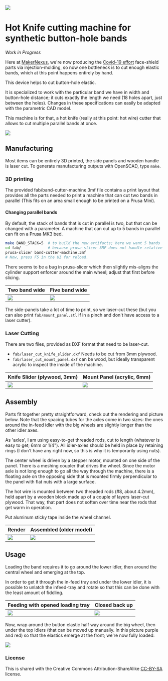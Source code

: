 ![](img/hot-snipper.png)

# Hot Knife cutting machine for synthetic button-hole bands

*Work in Progress*

Here at [MakerNexus], we're now producing the [Covid-19 effort][FaceShields]
face-shield parts via injection-molding, so now one bottleneck is to cut
enough elastic bands, which at this point happens entirely by hand.

This device helps to cut button-hole elastic.

It is specialized to work with the particular band we have in width
and button-hole distance; it cuts exactly the length we need (18 holes apart,
just between the holes). Changes in these specifications can easily be
adapted with the parametric CAD model.

This machine is for that, a hot knife (really at this point: hot wire) cutter
that allows to cut multiple parallel bands at once.

[![](img/yt-thumb.jpg)](https://www.youtube.com/watch?v=Wu0xrwdAlOw "Animation")

## Manufacturing
Most items can be entirely 3D printed, the side panels and wooden handle
is laser cut. To generate manufacturing outputs with OpenSCAD, type `make`.

### 3D printing
The provided fab/band-cutter-machine.3mf file contains a print layout that
provides all the parts needed to print a machine that can cut two bands in
parallel (This fits on an area small enough to be printed on a Prusa Mini).

#### Changing parallel bands
By default, the stack of bands that is cut in parallel is two, but that
can be changed with a parameter. A machine that can cut up to 5 bands in
parallel can fit on a Prusa MK3 bed.

```bash
make BAND_STACK=5  # to build the new artifacts; here we want 5 bands
cd fab/            # because prusa-slicer 3MF does not handle relative paths...
prusa-slicer band-cutter-machine.3mf
# Now, press F5 in the UI for reload.
```

There seems to be a bug in prusa-slicer which then slightly mis-aligns the
cylinder support enforcer around the main wheel; adjust that first before
slicing.

 Two band wide                      | Five band wide
------------------------------------|------------------------------------
![](img/two-band-machine-slice.png) | ![](img/five-band-machine-slice.png)

The side-panels take a lot of time to print, so we laser-cut these (but
you can also print `fab/mount_panel.stl` if in a pinch and don't have access
to a laser cutter).

### Laser Cutting

There are two files, provided as DXF format that need to be laser-cut.

  * `fab/laser_cut_knife_slider.dxf` Needs to be cut from 3mm plywood.
  * `fab/laser_cut_mount_panel.dxf` can be wood, but ideally transparent
    acrylic to inspect the inside of the machine.

 Knife Slider (plywood, 3mm)        | Mount Panel (acrylic, 6mm)
------------------------------------|------------------------------------
![](img/laser_cut_knife_slider.png) | ![](img/laser_cut_mount_panel.png)

## Assembly

Parts fit together pretty straightforward, check out the rendering and
picture below. Note that the spacing tubes for the axles come in two sizes:
the ones around the in-feed idler with the big wheels are slightly longer than
the other idler axes.

As 'axles', I am using easy-to-get threaded rods, cut to length (whatever
is easy to get; 6mm or 1/4").
All idler-axles should be held in place by retaining rings (I don't have any
right now, so this is why it is temporarily using nuts).

The center wheel is driven by a stepper motor, mounted on one side of the
panel. There is a meshing coupler that drives the wheel. Since the motor
axle is not long enough to go all the way through the machine, there is a
floating axle on the opposing side that is mounted firmly perpendicular to
the panel with flat nuts with a large surface.

The hot wire is mounted between two threaded rods (#8, about 4.2mm), held
apart by a wooden block made up of a couple of layers laser-cut plywood. That
way, that part does not soften over time near the rods that get warm in
operation.

Put aluminum sticky tape inside the wheel channel.


 Render                     | Assembled (older model)
----------------------------|-----------------------
![](img/machine-render.png) | ![](img/assembled.jpg)


## Usage

Loading the band requires it to go around the lower idler, then around the
central wheel and emerging at the top.

In order to get it through the in-feed tray and under the lower idler, it
is possible to unlatch the infeed-tray and rotate so that this can be done
with the least amount of fiddling.

 Feeding with opened loading tray        | Closed back up
-----------------------------------------|----------------
![](img/loading-process.jpg)             | ![](img/loading-bay-closed.jpg)

Now, wrap around the button elastic half way around the big wheel, then
under the top idlers (that can be moved up manually. In this picture purple
and red) so that the elastics emerge at the front; we're now fully loaded:

![](img/front-view.jpg)

### License

This is shared with the Creative Commons Attribution-ShareAlike [CC-BY-SA]
license.

[MakerNexus]: https://makernexus.com/
[FaceShields]: https://www.covidshieldnexus.org/
[CC-BY-SA]: https://creativecommons.org/licenses/by-sa/4.0/